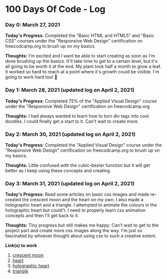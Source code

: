 # 100 Days Of Code - Log

### Day 0: March 27, 2021

**Today's Progress**: Completed the "Basic HTML and HTML5" and "Basic CSS" courses under the "Responsive Web Design" certification on freecodcamp.org to brush up on my basics.

**Thoughts:** I'm excited and I want be able to start creating as soon as I'm done brushing up the basics. It'll take time to get to a certain level, but it's all going to be worth it at the end. My plant took half a month to grow a leaf. It worked so hard to reach at a point where it's growth could be visible. I'm going to work hard too! :seedling:

<!--**Link(s) to work**: [Calculator App](http://www.example.com)-->

### Day 1: March 28, 2021 (updated log on April 2, 2021)

**Today's Progress**: Completed 75% of the "Applied Visual Design" course under the "Responsive Web Design" certification on freecodcamp.org

**Thoughts:** I had always wanted to learn how to turn div tags into cool doodles. I could finally get a start to it. Can't wait to create more.


### Day 2: March 30, 2021 (updated log on April 2, 2021)

**Today's Progress**: Completed the "Applied Visual Design" course under the "Responsive Web Design" certification on freecodcamp.org to brush up on my basics.

**Thoughts:** Little confused with the cubic-bezier function but it will get better as I keep using these concepts and creating.


### Day 3: March 31, 2021 (updated log on April 2, 2021)

**Today's Progress**: Read some articles on basic css images and made re-created the crescent moon and the heart on my own. I also made a holographic heart and a triangle. I attempted to animate the colours in the holographic heart but could't. I need to properly learn css animation concepts and then I'll get back to it.

**Thoughts:**  Tiny progress but still makes me happy. Can't wait to get to the project part and create more css images along the way. I'm just so fascinated by whoever thought about using css to such a creative extent.

**Link(s) to work**
1. [crescent moon](https://codepen.io/caffeineproof/pen/GRrrdXq)
2. [heart](https://codepen.io/caffeineproof/pen/KKaaegG)
3. [holographic heart](https://codepen.io/caffeineproof/pen/PoWWade)
4. [triangle](https://codepen.io/caffeineproof/pen/zYNNLoN)
